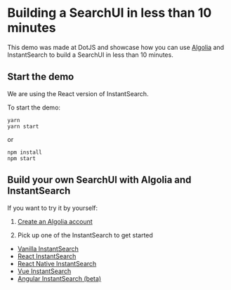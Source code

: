 # Building a SearchUI in less than 10 minutes

This demo was made at DotJS and showcase how you can use [Algolia](https://www.algolia.com/) and InstantSearch to build a SearchUI in less than 10 minutes. 

## Start the demo

We are using the React version of InstantSearch. 

To start the demo:

```
yarn
yarn start
```

or 

```
npm install
npm start
```

## Build your own SearchUI with Algolia and InstantSearch

If you want to try it by yourself:

1. [Create an Algolia account](https://www.algolia.com/users/sign_up)

2. Pick up one of the InstantSearch to get started

* [Vanilla InstantSearch](https://community.algolia.com/instantsearch.js/v2/getting-started.html)
* [React InstantSearch](https://community.algolia.com/react-instantsearch/Getting_started.html) 
* [React Native InstantSearch](https://community.algolia.com/react-instantsearch/Getting_started_React_native.html) 
* [Vue InstantSearch](https://community.algolia.com/vue-instantsearch/getting-started/getting-started.html) 
* [Angular InstantSearch (beta)](https://github.com/algolia/angular-instantsearch) 
